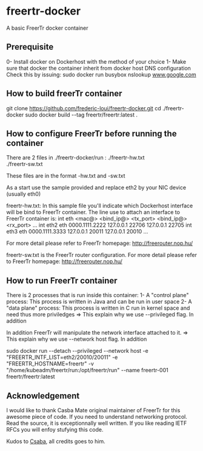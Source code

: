 # freertr-docker
A basic FreerTr docker container

## Prerequisite
0- Install docker on Dockerhost with the method of your choice
1- Make sure that docker the container inherit from docker host DNS configuration
   Check this by issuing: 
   sudo docker run busybox nslookup www.google.com
   
## How to build freerTr container
git clone https://github.com/frederic-loui/freertr-docker.git
cd ./freertr-docker
sudo docker build --tag freertr/freertr:latest .

## How to configure FreerTr before running the container
There are 2 files in ./freertr-docker/run :
./freertr-hw.txt  
./freertr-sw.txt

These files are in the format <freerouter-hostname>-hw.txt and <freerouter-hostname>-sw.txt

As a start use the sample provided and replace eth2 by your NIC device (usually eth0)

freertr-hw.txt:
In this sample file you'll indicate which Dockerhost interface will be bind to FreerTr container.
The line use to attach an interface to FreerTr container is:
int <network-device> eth <mac@> <bind_ip@> <tx_port> <bind_ip@> <rx_port>
...
int eth2 eth 0000.1111.2222 127.0.0.1 22706 127.0.0.1 22705
int eth3 eth 0000.1111.3333 127.0.0.1 20011 127.0.0.1 20010
...

For more detail please refer to FreerTr homepage: http://freerouter.nop.hu/

freertr-sw.txt
is the FreerTr router configuration. 
For more detail please refer to FreerTr homepage: http://freerouter.nop.hu/

## How to run FreerTr container
There is 2 processes that is run inside this container:
1- A "control plane" process: This process is written in Java and can be run in user space
2- A "data plane" process: This process is written in C run in kernel space and need thus more priviledges
=> This explain why we use --privileged flag. In addition

In addition FreerTr will manipulate the network interface attached to it.
=> This explain why we use --network host flag. In addition

sudo docker run --detach --privileged --network host -e "FREERTR_INTF_LIST=eth2/20010/20011" -e "FREERTR_HOSTNAME=freertr" -v "/home/kubeadm/freertr/run:/opt/freertr/run" --name freertr-001 freertr/freertr:latest 

## Acknowledgement
I would like to thank Casba Mate original maintainer of FreerTr for this awesome piece of code. 
If you need to understand networking protocol. Read the source, it is exceptionnally well written. If you like reading IETF RFCs you will enfoy stufying this code. 

Kudos to <a href=http://mc36.nop.hu/cv.html>Csaba</a>, all credits goes to him.
